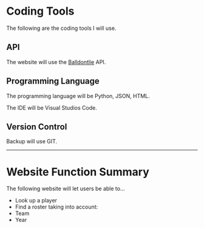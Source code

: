 # Coding Tools

The following are the coding tools I will use.

  ## API 
  
  The website will use the [Balldontlie](https://www.balldontlie.io/) API.
  
  ## Programming Language
  
  The programming language will be Python, JSON, HTML.
  
  The IDE will be Visual Studios Code.

  ## Version Control
  
  Backup will use GIT.

------------------------------------------------------------------

# Website Function Summary
 
  The following website will let users be able to…
  - Look up a player
  - Find a roster taking into account:
  - Team
  - Year
  
